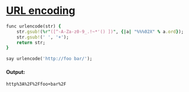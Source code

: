 [1]: http://rosettacode.org/wiki/URL_encoding

# [URL encoding][1]

```ruby
func urlencode(str) {
    str.gsub!(%r"([^-A-Za-z0-9_.!~*'() ])", {|a| "%%%02X" % a.ord});
    str.gsub!(' ', '+');
    return str;
}
 
say urlencode('http://foo bar/');
```

#### Output:
```
http%3A%2F%2Ffoo+bar%2F
```